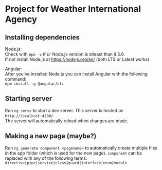 # Project for Weather International Agency


## Installing dependencies
Node.js:\
Check with `npm -v` if ur Node.js version is atleast than 8.5.0.\
If not install Node.js at https://nodejs.org/en/ (both LTS or Latest works)

Angular:\
After you've installed Node.js you can install Angular with the following command:\
`npm install -g @angular/cli`

## Starting server
Run `ng serve` to start a dev server. This server is hosted on `http://localhost:4200/`.\
The server will automatically reload when changes are made.

## Making a new page (maybe?)
Run `ng generate component <pagename>` to automatically create multiple files in the app folder (which is used for the new page). `component` can be replaced with any of the following terms: `directive|pipe|service|class|guard|interface|enum|module`